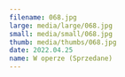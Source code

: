 ```yaml
---
filename: 068.jpg
large: media/large/068.jpg
small: media/small/068.jpg
thumb: media/thumbs/068.jpg
date: 2022.04.25
name: W operze (Sprzedane)
---
```

